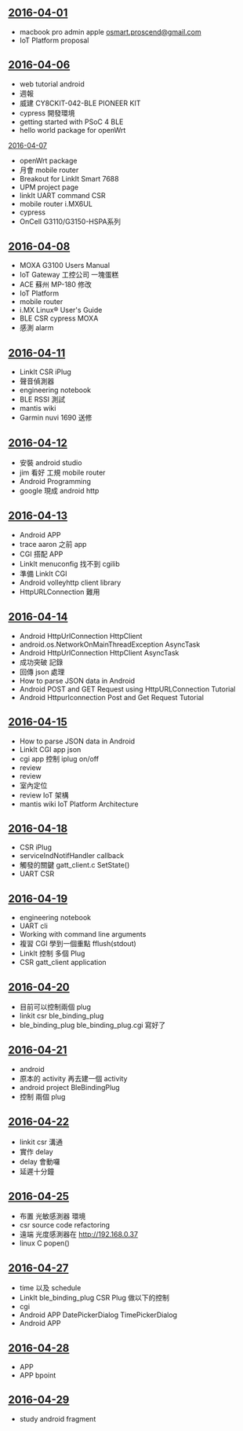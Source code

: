 


[2016-04-01](https://github.com/silenceuncrio/diary/wiki/20160401_jeffrey)
---
- macbook pro admin apple osmart.proscend@gmail.com
- IoT Platform proposal  

[2016-04-06](https://github.com/silenceuncrio/diary/wiki/20160406_jeffrey)
---
- web tutorial android
- 週報
- 威建 CY8CKIT-042-BLE PIONEER KIT
- cypress 開發環境
- getting started with PSoC 4 BLE
- hello world package for openWrt

[2016-04-07](https://github.com/silenceuncrio/diary/wiki/20160407_jeffrey)
- openWrt package
- 月會 mobile router
- Breakout for LinkIt Smart 7688
- UPM project page
- linkIt UART command CSR
- mobile router i.MX6UL
- cypress
- OnCell G3110/G3150-HSPA系列

[2016-04-08](https://github.com/silenceuncrio/diary/wiki/20160408_jeffrey)
---
- MOXA G3100 Users Manual
- IoT Gateway 工控公司 一塊蛋糕  
- ACE 蘇州 MP-180 修改
- IoT Platform
- mobile router
- i.MX Linux® User's Guide
- BLE CSR cypress MOXA
- 感測 alarm




[2016-04-11](https://github.com/silenceuncrio/diary/wiki/20160411_jeffrey)
---
- LinkIt CSR iPlug
- 聲音偵測器
- engineering notebook
- BLE RSSI 測試
- mantis wiki  
- Garmin nuvi 1690 送修

[2016-04-12](https://github.com/silenceuncrio/diary/wiki/20160412_jeffrey)
---
- 安裝 android studio
- jim 看好 工規 mobile router
- Android Programming
- google 現成 android http



[2016-04-13](https://github.com/silenceuncrio/diary/wiki/20160413_jeffrey)
---
- Android APP  
- trace aaron 之前 app
- CGI 搭配 APP
- LinkIt menuconfig 找不到 cgilib  
- 準備 LinkIt CGI
- Android volleyhttp client library
- HttpURLConnection 難用


[2016-04-14](https://github.com/silenceuncrio/diary/wiki/20160414_jeffrey)
---
- Android HttpUrlConnection HttpClient
- android.os.NetworkOnMainThreadException AsyncTask
- Android HttpUrlConnection HttpClient AsyncTask
- 成功突破 記錄
- 回傳 json 處理
- How to parse JSON data in Android
- Android POST and GET Request using HttpURLConnection Tutorial
- Android Httpurlconnection Post and Get Request Tutorial

[2016-04-15](https://github.com/silenceuncrio/diary/wiki/20160415_jeffrey)
---
- How to parse JSON data in Android
- LinkIt CGI app json
- cgi app 控制 iplug on/off
- review
- review
- 室內定位
- review IoT 架構  
- mantis wiki IoT Platform Architecture


[2016-04-18](https://github.com/silenceuncrio/diary/wiki/20160418_jeffrey)
---
- CSR iPlug
- serviceIndNotifHandler callback
- 觸發的關鍵 gatt_client.c SetState()
- UART CSR

[2016-04-19](https://github.com/silenceuncrio/diary/wiki/20160419_jeffrey)
---
- engineering notebook
- UART cli
- Working with command line arguments
- 複習 CGI 學到一個重點 fflush(stdout)
- LinkIt 控制 多個 Plug
- CSR gatt_client application



[2016-04-20](https://github.com/silenceuncrio/diary/wiki/20160420_jeffrey)
---
- 目前可以控制兩個 plug
- linkit csr ble_binding_plug
- ble_binding_plug ble_binding_plug.cgi 寫好了

[2016-04-21](https://github.com/silenceuncrio/diary/wiki/20160421_jeffrey)
---
- android
- 原本的 activity 再去建一個 activity  
- android project BleBindingPlug
- 控制 兩個 plug

[2016-04-22](https://github.com/silenceuncrio/diary/wiki/20160422_jeffrey)
---
- linkit csr 溝通
- 實作 delay
- delay 會動囉  
- 延遲十分鐘

[2016-04-25](https://github.com/silenceuncrio/diary/wiki/20160425_jeffrey)
---
- 布置 光敏感測器 環境  
- csr source code refactoring
- 遠端 光度感測器在 http://192.168.0.37
- linux C popen()

[2016-04-27](https://github.com/silenceuncrio/diary/wiki/20160427_jeffrey)
---
- time 以及 schedule
- LinkIt ble_binding_plug CSR Plug 做以下的控制
- cgi
- Android APP DatePickerDialog TimePickerDialog
- Android APP

[2016-04-28](https://github.com/silenceuncrio/diary/wiki/20160428_jeffrey)
---
- APP
- APP bpoint

[2016-04-29](https://github.com/silenceuncrio/diary/wiki/20160429_jeffrey)
---
- study android fragment


